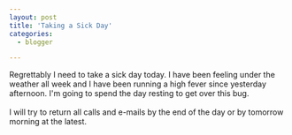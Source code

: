 ```yaml
---
layout: post
title: 'Taking a Sick Day'
categories:
  - blogger

---
```


Regrettably I need to take a sick day today.  I have been feeling under the weather all week and I have been running a high fever since yesterday afternoon.  I'm going to spend the day resting to get over this bug.<br /><br />I will try to return all calls and e-mails by the end of the day or by tomorrow morning at the latest.
